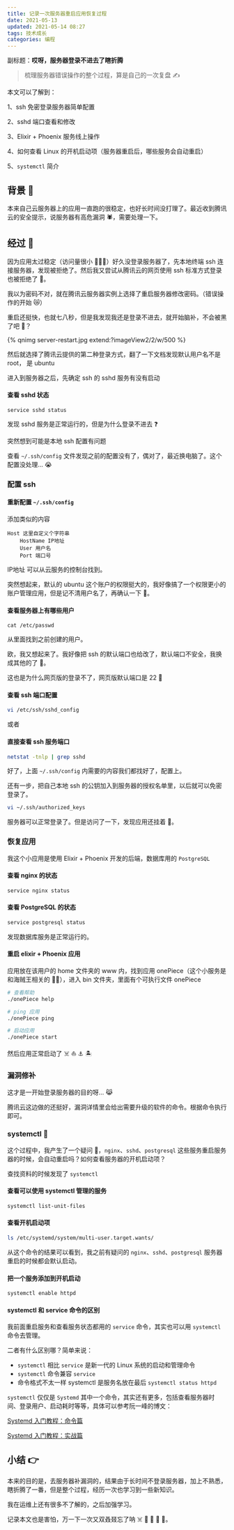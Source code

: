 ```yaml
---
title: 记录一次服务器重启应用恢复过程
date: 2021-05-13
updated: 2021-05-14 08:27
tags: 技术成长
categories: 编程
---
```


副标题：**哎呀，服务器登录不进去了瞎折腾** 

> 梳理服务器错误操作的整个过程，算是自己的一次复盘 ✍️

本文可以了解到：

1、ssh 免密登录服务器简单配置

2、sshd 端口查看和修改

3、Elixir + Phoenix 服务线上操作

4、如何查看 Linux 的开机启动项（服务器重启后，哪些服务会自动重启）

5、`systemctl` 简介

## 背景 🚦
本来自己云服务器上的应用一直跑的很稳定，也好长时间没打理了。最近收到腾讯云的安全提示，说服务器有高危漏洞 🕷，需要处理一下。

## 经过 🚜
因为应用太过稳定（访问量很小 🤷🏻‍♀️）好久没登录服务器了，先本地终端 ssh 连接服务器，发现被拒绝了。然后我又尝试从腾讯云的网页使用 ssh 标准方式登录也被拒绝了 🐣。

我以为密码不对，就在腾讯云服务器实例上选择了重启服务器修改密码。（错误操作的开始 😿）

重启还挺快，也就七八秒，但是我发现我还是登录不进去，就开始脑补，不会被黑了吧 🤖？

{% qnimg server-restart.jpg extend:?imageView2/2/w/500 %}

然后就选择了腾讯云提供的第二种登录方式，翻了一下文档发现默认用户名不是 root， 是 ubuntu

进入到服务器之后，先确定 ssh 的 sshd 服务有没有启动

#### 查看 sshd 状态

```shell
service sshd status
```

发现 sshd 服务是正常运行的，但是为什么登录不进去 ❓

突然想到可能是本地 ssh 配置有问题

查看 `~/.ssh/config` 文件发现之前的配置没有了，偶对了，最近换电脑了。这个配置没处理... 😭

### 配置 ssh
#### 重新配置 `~/.ssh/config`

添加类似的内容
```ssh
Host 这里自定义个字符串
    HostName IP地址
    User 用户名
    Port 端口号
```

IP地址 可以从云服务的控制台找到。

突然想起来，默认的 ubuntu 这个账户的权限挺大的，我好像搞了一个权限更小的账户管理应用，但是记不清用户名了，再确认一下 🙈。

#### 查看服务器上有哪些用户

```shell
cat /etc/passwd
```

从里面找到之前创建的用户。

欧，我又想起来了。我好像把 ssh 的默认端口也给改了，默认端口不安全，我换成其他的了 🐶。

这也是为什么网页版的登录不了，网页版默认端口是 22 🙈

#### 查看 ssh 端口配置

```bash
vi /etc/ssh/sshd_config
```

或者

#### 直接查看 ssh 服务端口

```bash
netstat -tnlp | grep sshd
```

好了，上面 `~/.ssh/config` 内需要的内容我们都找好了，配置上。

还有一步，把自己本地 ssh 的公钥加入到服务器的授权名单里，以后就可以免密登录了。

```sh
vi ~/.ssh/authorized_keys
```

服务器可以正常登录了。但是访问了一下，发现应用还挂着 🐤。

### 恢复应用

我这个小应用是使用 Elixir + Phoenix 开发的后端，数据库用的 `PostgreSQL`

#### 查看 nginx 的状态

```sh
service nginx status
```

#### 查看 PostgreSQL 的状态

```sh
service postgresql status
```

发现数据库服务是正常运行的。

#### 重启 elixir + Phoenix 应用

应用放在该用户的 home 文件夹的 www 内，找到应用 onePiece（这个小服务是和海贼王相关的 🏴‍☠️），进入 bin 文件夹，里面有个可执行文件 onePiece

```sh
# 查看帮助
./onePiece help

# ping 应用 
./onePiece ping

# 启动应用
./onePiece start
```

然后应用正常启动了 ☠️ ⛵️ ⚓️ 🏝


### 漏洞修补 

这才是一开始登录服务器的目的呀... 😹

腾讯云这边做的还挺好，漏洞详情里会给出需要升级的软件的命令。根据命令执行即可。

### systemctl 🎈

这个过程中，我产生了一个疑问 🤔，`nginx`、`sshd`、`postgresql` 这些服务重启服务器的时候，会自动重启吗？如何查看服务器的开机启动项？

查找资料的时候发现了 `systemctl` 

#### 查看可以使用 systemctl 管理的服务

```sh
systemctl list-unit-files
```

#### 查看开机启动项

```sh
ls /etc/systemd/system/multi-user.target.wants/
```

从这个命令的结果可以看到，我之前有疑问的 `nginx`、`sshd`、`postgresql` 服务器重启的时候都会默认启动。

#### 把一个服务添加到开机启动

```sh
systemctl enable httpd
```

#### systemctl 和 service 命令的区别

我前面重启服务和查看服务状态都用的 `service` 命令，其实也可以用 `systemctl` 命令去管理。

二者有什么区别哪？简单来说：
* `systemctl` 相比 `service` 是新一代的 Linux 系统的启动和管理命令
* `systemctl` 命令兼容 `service`
* 命令格式不太一样 systemctl 是服务名放在最后 `systemctl status httpd`

`systemctl` 仅仅是 `Systemd` 其中一个命令，其实还有更多，包括查看服务器时间、登录用户、启动耗时等等，具体可以参考阮一峰的博文：

[Systemd 入门教程：命令篇](https://www.ruanyifeng.com/blog/2016/03/systemd-tutorial-commands.html)

[Systemd 入门教程：实战篇](https://www.ruanyifeng.com/blog/2016/03/systemd-tutorial-part-two.html)


## 小结 👉
本来的目的是，去服务器补漏洞的，结果由于长时间不登录服务器，加上不熟悉，瞎折腾了一番，但是整个过程，经历一次也学习到一些新知识。

我在运维上还有很多不了解的，之后加强学习。

记录本文也是害怕，万一下一次又双叒叕忘了呐 ☠️ 🙈 🐣 🧶 🤪。



















